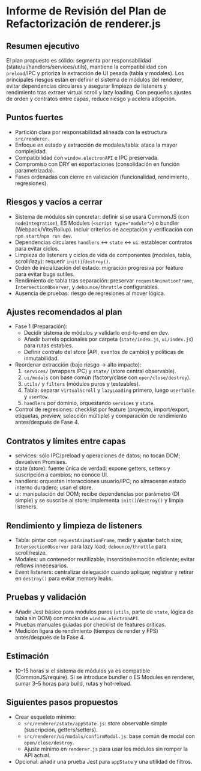 # Informe de Revisión del Plan de Refactorización de renderer.js

## Resumen ejecutivo
El plan propuesto es sólido: segmenta por responsabilidad (state/ui/handlers/services/utils), mantiene la compatibilidad con `preload`/IPC y prioriza la extracción de UI pesada (tabla y modales). Los principales riesgos están en definir el sistema de módulos del renderer, evitar dependencias circulares y asegurar limpieza de listeners y rendimiento tras extraer virtual scroll y lazy loading. Con pequeños ajustes de orden y contratos entre capas, reduce riesgo y acelera adopción.

## Puntos fuertes
- Partición clara por responsabilidad alineada con la estructura `src/renderer`.
- Enfoque en estado y extracción de modales/tabla: ataca la mayor complejidad.
- Compatibilidad con `window.electronAPI` e IPC preservada.
- Compromiso con DRY en exportaciones (consolidación en función parametrizada).
- Fases ordenadas con cierre en validación (funcionalidad, rendimiento, regresiones).

## Riesgos y vacíos a cerrar
- Sistema de módulos sin concretar: definir si se usará CommonJS (con `nodeIntegration`), ES Modules (`<script type="module">`) o bundler (Webpack/Vite/Rollup). Incluir criterios de aceptación y verificación con `npm start`/`npm run dev`.
- Dependencias circulares `handlers` ↔ `state` ↔ `ui`: establecer contratos para evitar ciclos.
- Limpieza de listeners y ciclos de vida de componentes (modales, tabla, scroll/lazy): requerir `init()`/`destroy()`.
- Orden de inicialización del estado: migración progresiva por feature para evitar bugs sutiles.
- Rendimiento de tabla tras separación: preservar `requestAnimationFrame`, `IntersectionObserver`, y `debounce/throttle` configurables.
- Ausencia de pruebas: riesgo de regresiones al mover lógica.

## Ajustes recomendados al plan
- Fase 1 (Preparación):
  - Decidir sistema de módulos y validarlo end-to-end en dev.
  - Añadir barrels opcionales por carpeta (`state/index.js`, `ui/index.js`) para rutas estables.
  - Definir contrato del store (API, eventos de cambio) y políticas de inmutabilidad.
- Reordenar extracción (bajo riesgo → alto impacto):
  1) `services/` (wrappers IPC) y `state/` (store central observable).
  2) `ui/modals` con base común (factory/clase con `open/close/destroy`).
  3) `utils/` y `filters` (módulos puros y testeables).
  4) Tabla: separar `virtualScroll` y `lazyLoading` primero, luego `userTable` y `userRow`.
  5) `handlers` por dominio, orquestando `services` y `state`.
- Control de regresiones: checklist por feature (proyecto, import/export, etiquetas, preview, selección múltiple) y comparación de rendimiento antes/después de Fase 4.

## Contratos y límites entre capas
- services: sólo IPC/preload y operaciones de datos; no tocan DOM; devuelven Promises.
- state (store): fuente única de verdad; expone getters, setters y suscripción a cambios; no conoce UI.
- handlers: orquestan interacciones usuario/IPC; no almacenan estado interno duradero; usan el store.
- ui: manipulación del DOM; recibe dependencias por parámetro (DI simple) y se suscribe al store; implementa `init()`/`destroy()` y limpia listeners.

## Rendimiento y limpieza de listeners
- Tabla: pintar con `requestAnimationFrame`, medir y ajustar batch size; `IntersectionObserver` para lazy load; `debounce/throttle` para scroll/resize.
- Modales: un contenedor reutilizable, inserción/remoción eficiente; evitar reflows innecesarios.
- Event listeners: centralizar delegación cuando aplique; registrar y retirar en `destroy()` para evitar memory leaks.

## Pruebas y validación
- Añadir Jest básico para módulos puros (`utils`, parte de `state`, lógica de tabla sin DOM) con mocks de `window.electronAPI`.
- Pruebas manuales guiadas por checklist de features críticas.
- Medición ligera de rendimiento (tiempos de render y FPS) antes/después de la Fase 4.

## Estimación
- 10–15 horas si el sistema de módulos ya es compatible (CommonJS/require). Si se introduce bundler o ES Modules en renderer, sumar 3–5 horas para build, rutas y hot-reload.

## Siguientes pasos propuestos
- Crear esqueleto mínimo:
  - `src/renderer/state/appState.js`: store observable simple (suscripción, getters/setters).
  - `src/renderer/ui/modals/confirmModal.js`: base común de modal con `open/close/destroy`.
  - Ajuste mínimo en `renderer.js` para usar los módulos sin romper la API actual.
- Opcional: añadir una prueba Jest para `appState` y una utilidad de filtros.


